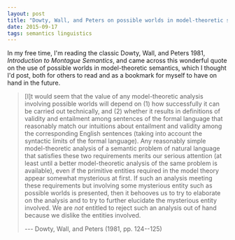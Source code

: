 ```yaml
---
layout: post
title: "Dowty, Wall, and Peters on possible worlds in model-theoretic semantics"
date: 2015-09-17
tags: semantics linguistics
---
```


In my free time, I'm reading the classic Dowty, Wall, and Peters 1981,
*Introduction to Montague Semantics*, and came across this wonderful quote on
the use of possible worlds in model-theoretic semantics, which I thought I'd
post, both for others to read and as a bookmark for myself to have on hand in
the future.

> [I]t would seem that the value of any model-theoretic analysis involving
> possible worlds will depend on (1) how successfully it can be carried out
> technically, and (2) whether it results in definitions of validity and
> entailment among sentences of the formal language that reasonably match our
> intuitions about entailment and validity among the corresponding English
> sentences (taking into account the syntactic limits of the formal language).
> Any reasonably simple model-theoretic analysis of a semantic problem of
> natural language that satisfies these two requirements merits our serious
> attention (at least until a better model-theoretic analysis of the same
> problem is available), even if the primitive entities required in the model
> theory appear somewhat mysterious at first. If such an analysis meeting these
> requirements but involving some mysterious entity such as possible worlds is
> presented, then it behooves us to try to elaborate on the analysis and to try
> to further elucidate the mysterious entity involved. We are *not* entitled to
> reject such an analysis out of hand because we dislike the entities involved.
>
> --- Dowty, Wall, and Peters (1981, pp. 124--125)
